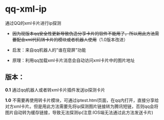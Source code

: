 <h1>qq-xml-ip</h1>
通过QQ的xml卡片进行ip探测

- ~~因为现版本qq安全性更新导致伪造分享卡片的软件不能用了，所以用此方法需要配合xml代码转卡片的模块或者机器人使用~~（1.0版本改进）

- 启发：来自qq机器人的"谁在窥屏"功能
- 原理：利用qq加载xml卡片消息会自动访问xml卡片中的图片地址

<h2>版本：</h2>

**0.1** 通过qq机器人或者转xml卡片插件发送ip探测卡片

**1.0** 不需要再使用转卡片模块，可通过iptest.html页面，在qq内打开，直接分享给对方xml卡片。但是用此方法需要先将ip探测图片链接转为腾讯短链，否则qq会将图片自动转为缓存链接，导致无法探测ip(注意:IOS端无法通过此方法发送卡片)
